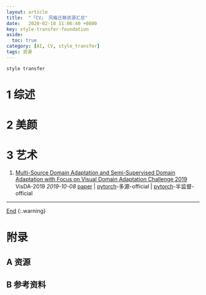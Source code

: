 ```yaml
---
layout: article
title:  "「CV」 风格迁移资源汇总"
date:   2020-02-18 11:06:40 +0800
key: style-transfer-foundation
aside:
  toc: true
category: [AI, CV, style_transfer]
tags: 资源
---
```

<span id='head'></span>  
>
`style transfer`    

<!--more-->  

# 1 综述

# 2 美颜

# 3 艺术
1. [Multi-Source Domain Adaptation and Semi-Supervised Domain Adaptation with Focus on Visual Domain Adaptation Challenge 2019](https://arxiv.org/abs/1910.03548)     
VisDA-2019 *2019-10-08* [paper](https://arxiv.org/abs/1910.03548) | [pytorch](https://github.com/Panda-Peter/visda2019-multisource)-多源-official | [pytorch](https://github.com/Panda-Peter/visda2019-semisupervised)-半监督-official     

-------------------  
[End](#head)
{:.warning}  


# 附录
## A 资源
## B 参考资料

